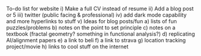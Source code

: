 To-do list for website 
i) Make a full CV instead of resume 
ii) Add a blog post or 5 
iii) twitter (public facing & professional) 
iv) add dark mode capability and more hyperlinks to stuff
v) Ideas for blog posts/fun
  a) lists of fun puzzles/problems 
  b) notes on the point to set principle 
  c) notes on a textbook (fractal geometry? something in functional analysis?)
  d) replicating AI/alignment papers 
  e) a link to beli 
  f) a link to strava 
  g) location tracking project/movie
  h) links to cool stuff on the internet
  
